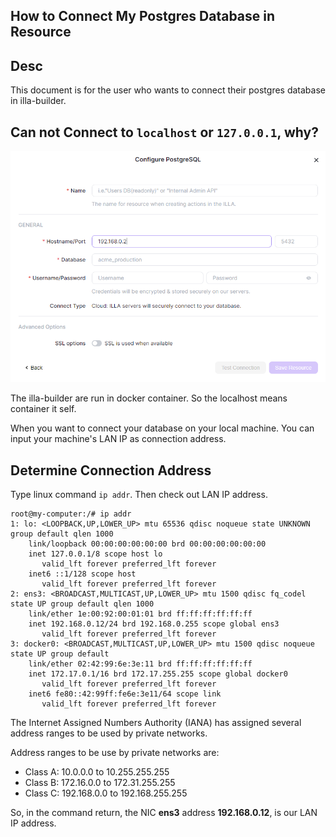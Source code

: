 How to Connect My Postgres Database in Resource
-----------------------------------------------


## Desc

This document is for the user who wants to connect their postgres database in illa-builder.


## Can not Connect to `localhost` or `127.0.0.1`, why?

![connect-to-local-database](./assets/images/connect-to-local-database.png)

The illa-builder are run in docker container. So the localhost means container it self. 

When you want to connect your database on your local machine. You can input your machine's LAN IP as connection address.


## Determine Connection Address

Type linux command ```ip addr```. Then check out LAN IP address.

```
root@my-computer:/# ip addr
1: lo: <LOOPBACK,UP,LOWER_UP> mtu 65536 qdisc noqueue state UNKNOWN group default qlen 1000
    link/loopback 00:00:00:00:00:00 brd 00:00:00:00:00:00
    inet 127.0.0.1/8 scope host lo
       valid_lft forever preferred_lft forever
    inet6 ::1/128 scope host 
       valid_lft forever preferred_lft forever
2: ens3: <BROADCAST,MULTICAST,UP,LOWER_UP> mtu 1500 qdisc fq_codel state UP group default qlen 1000
    link/ether 1e:00:92:00:01:01 brd ff:ff:ff:ff:ff:ff
    inet 192.168.0.12/24 brd 192.168.0.255 scope global ens3
       valid_lft forever preferred_lft forever
3: docker0: <BROADCAST,MULTICAST,UP,LOWER_UP> mtu 1500 qdisc noqueue state UP group default 
    link/ether 02:42:99:6e:3e:11 brd ff:ff:ff:ff:ff:ff
    inet 172.17.0.1/16 brd 172.17.255.255 scope global docker0
       valid_lft forever preferred_lft forever
    inet6 fe80::42:99ff:fe6e:3e11/64 scope link 
       valid_lft forever preferred_lft forever

```


The Internet Assigned Numbers Authority (IANA) has assigned several address ranges to be used by private networks.

Address ranges to be use by private networks are:

- Class A: 10.0.0.0 to 10.255.255.255  
- Class B: 172.16.0.0 to 172.31.255.255  
- Class C: 192.168.0.0 to 192.168.255.255  

So, in the command return, the NIC **ens3** address **192.168.0.12**, is our LAN IP address.
